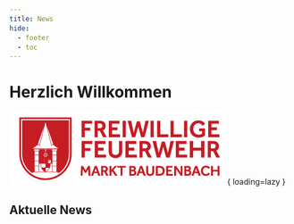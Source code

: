 ```yaml
---
title: News
hide: 
  - footer
  - toc
---
```


<!-- this is a workaround to make the privacy plugin work!-->
<script type="text/javascript">
    function insert(){
        var src = document.getElementById("letztereinsatzdiv");
        var img = document.createElement("img");
        const baseUrl = "https://baudenbach.einsatzprotokoll.com"
        const url = `${baseUrl}/attachment/integration/pager-swissphone.png`
        img.src = `${url}`
        img.width="170";
        src.appendChild(img);
    }
 </script>

# Herzlich Willkommen
![Logo](assets/logo_ffw_neu.png){ loading=lazy }

<div id="letztereinsatzdiv"><script type="text/javascript">insert();</script></div>

## Aktuelle News